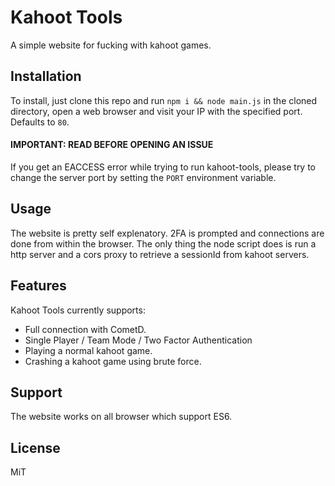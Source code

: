 # Kahoot Tools

A simple website for fucking with kahoot games.

## Installation

To install, just clone this repo and run ```npm i && node main.js``` in the cloned directory, open a web browser and visit your IP with the specified port. Defaults to ```80```. 

#### IMPORTANT: READ BEFORE OPENING AN ISSUE
If you get an EACCESS error while trying to run kahoot-tools, please try to change the server port by setting the ```PORT``` environment variable.


## Usage

The website is pretty self explenatory. 2FA is prompted and connections are done from within the browser.
The only thing the node script does is run a http server and a cors proxy to retrieve a sessionId from kahoot servers.

## Features

Kahoot Tools currently supports:
- Full connection with CometD.
- Single Player / Team Mode / Two Factor Authentication
- Playing a normal kahoot game.
- Crashing a kahoot game using brute force.

## Support

The website works on all browser which support ES6.

## License

MiT
